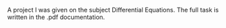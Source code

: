 A project I was given on the subject Differential Equations. The full task is written in the .pdf documentation.
